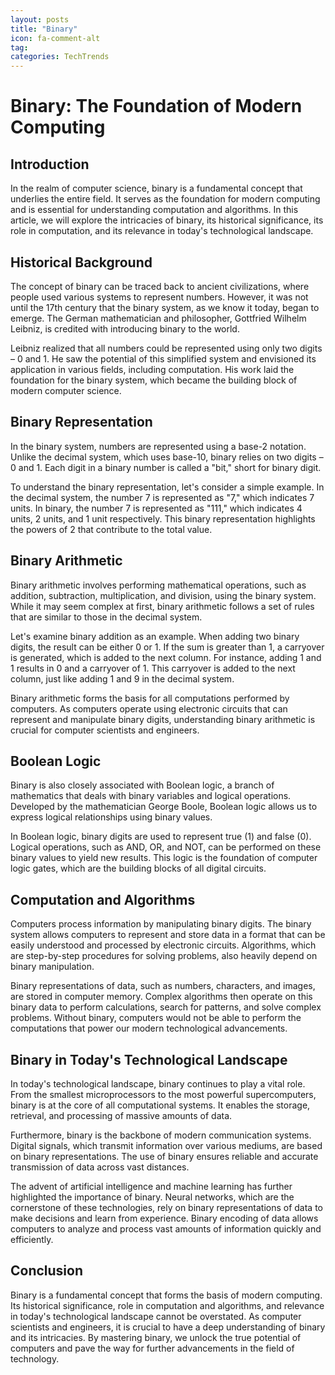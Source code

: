 ```yaml
---
layout: posts
title: "Binary"
icon: fa-comment-alt
tag:      
categories: TechTrends
---
```



# Binary: The Foundation of Modern Computing

## Introduction

In the realm of computer science, binary is a fundamental concept that underlies the entire field. It serves as the foundation for modern computing and is essential for understanding computation and algorithms. In this article, we will explore the intricacies of binary, its historical significance, its role in computation, and its relevance in today's technological landscape.

## Historical Background

The concept of binary can be traced back to ancient civilizations, where people used various systems to represent numbers. However, it was not until the 17th century that the binary system, as we know it today, began to emerge. The German mathematician and philosopher, Gottfried Wilhelm Leibniz, is credited with introducing binary to the world.

Leibniz realized that all numbers could be represented using only two digits – 0 and 1. He saw the potential of this simplified system and envisioned its application in various fields, including computation. His work laid the foundation for the binary system, which became the building block of modern computer science.

## Binary Representation

In the binary system, numbers are represented using a base-2 notation. Unlike the decimal system, which uses base-10, binary relies on two digits – 0 and 1. Each digit in a binary number is called a "bit," short for binary digit.

To understand the binary representation, let's consider a simple example. In the decimal system, the number 7 is represented as "7," which indicates 7 units. In binary, the number 7 is represented as "111," which indicates 4 units, 2 units, and 1 unit respectively. This binary representation highlights the powers of 2 that contribute to the total value.

## Binary Arithmetic

Binary arithmetic involves performing mathematical operations, such as addition, subtraction, multiplication, and division, using the binary system. While it may seem complex at first, binary arithmetic follows a set of rules that are similar to those in the decimal system.

Let's examine binary addition as an example. When adding two binary digits, the result can be either 0 or 1. If the sum is greater than 1, a carryover is generated, which is added to the next column. For instance, adding 1 and 1 results in 0 and a carryover of 1. This carryover is added to the next column, just like adding 1 and 9 in the decimal system.

Binary arithmetic forms the basis for all computations performed by computers. As computers operate using electronic circuits that can represent and manipulate binary digits, understanding binary arithmetic is crucial for computer scientists and engineers.

## Boolean Logic

Binary is also closely associated with Boolean logic, a branch of mathematics that deals with binary variables and logical operations. Developed by the mathematician George Boole, Boolean logic allows us to express logical relationships using binary values.

In Boolean logic, binary digits are used to represent true (1) and false (0). Logical operations, such as AND, OR, and NOT, can be performed on these binary values to yield new results. This logic is the foundation of computer logic gates, which are the building blocks of all digital circuits.

## Computation and Algorithms

Computers process information by manipulating binary digits. The binary system allows computers to represent and store data in a format that can be easily understood and processed by electronic circuits. Algorithms, which are step-by-step procedures for solving problems, also heavily depend on binary manipulation.

Binary representations of data, such as numbers, characters, and images, are stored in computer memory. Complex algorithms then operate on this binary data to perform calculations, search for patterns, and solve complex problems. Without binary, computers would not be able to perform the computations that power our modern technological advancements.

## Binary in Today's Technological Landscape

In today's technological landscape, binary continues to play a vital role. From the smallest microprocessors to the most powerful supercomputers, binary is at the core of all computational systems. It enables the storage, retrieval, and processing of massive amounts of data.

Furthermore, binary is the backbone of modern communication systems. Digital signals, which transmit information over various mediums, are based on binary representations. The use of binary ensures reliable and accurate transmission of data across vast distances.

The advent of artificial intelligence and machine learning has further highlighted the importance of binary. Neural networks, which are the cornerstone of these technologies, rely on binary representations of data to make decisions and learn from experience. Binary encoding of data allows computers to analyze and process vast amounts of information quickly and efficiently.

## Conclusion

Binary is a fundamental concept that forms the basis of modern computing. Its historical significance, role in computation and algorithms, and relevance in today's technological landscape cannot be overstated. As computer scientists and engineers, it is crucial to have a deep understanding of binary and its intricacies. By mastering binary, we unlock the true potential of computers and pave the way for further advancements in the field of technology.